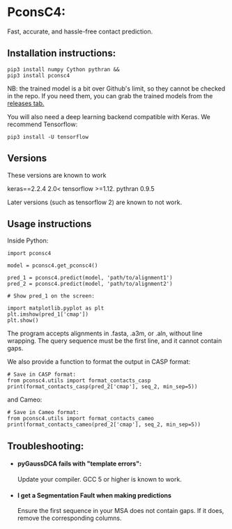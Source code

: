 # PconsC4:
Fast, accurate, and hassle-free contact prediction.

## Installation instructions:

    pip3 install numpy Cython pythran &&
    pip3 install pconsc4

NB: the trained model is a bit over Github's limit, so they cannot be checked in the repo.
If you need them, you can grab the trained models from the [releases tab.](https://github.com/ElofssonLab/PconsC4/releases)

You will also need a deep learning backend compatible with Keras. We recommend Tensorflow:

    pip3 install -U tensorflow

## Versions

These versions are known to work

keras==2.2.4
2.0< tensorflow >=1.12.
pythran 0.9.5 

Later versions (such as tensorflow 2) are known to not work.


## Usage instructions

Inside Python:

    import pconsc4

    model = pconsc4.get_pconsc4()

    pred_1 = pconsc4.predict(model, 'path/to/alignment1')
    pred_2 = pconsc4.predict(model, 'path/to/alignment2')
    
    # Show pred_1 on the screen:
    
    import matplotlib.pyplot as plt 
    plt.imshow(pred_1['cmap'])
    plt.show()


The program accepts alignments in .fasta, .a3m, or .aln, without line wrapping.
The query sequence must be the first line, and it cannot contain gaps.

We also provide a function to format the output in CASP format: 

    # Save in CASP format:
    from pconsc4.utils import format_contacts_casp
    print(format_contacts_casp(pred_2['cmap'], seq_2, min_sep=5))

and Cameo:

    # Save in Cameo format:
    from pconsc4.utils import format_contacts_cameo
    print(format_contacts_cameo(pred_2['cmap'], seq_2, min_sep=5))
   
## Troubleshooting:

* #### pyGaussDCA fails with "template errors":
  Update your compiler. GCC 5 or higher is known to work.
* #### I get a Segmentation Fault when making predictions
  Ensure the first sequence in your MSA does not contain gaps.
  If it does, remove the corresponding columns.
